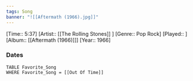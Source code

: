 ```yaml
---
tags: Song  
banner: "![[Aftermath (1966).jpg]]"
---
```

[Time:: 5:37]
[Artist:: [[The Rolling Stones]] ]
[Genre:: Pop Rock]
[Played:: ]
[Album:: [[Aftermath (1966)]]]
[Year:: 1966]
### Dates
````dataview
TABLE Favorite_Song
WHERE Favorite_Song = [[Out Of Time]]
````